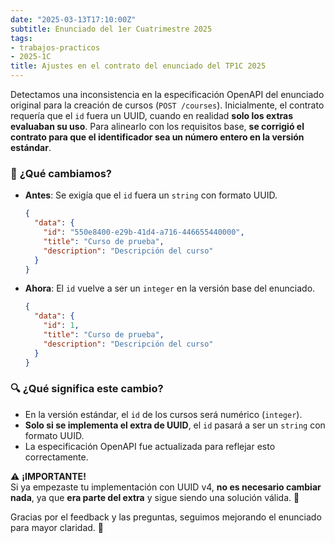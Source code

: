 ```yaml
---
date: "2025-03-13T17:10:00Z"
subtitle: Enunciado del 1er Cuatrimestre 2025
tags:
- trabajos-practicos
- 2025-1C
title: Ajustes en el contrato del enunciado del TP1C 2025
---
```


Detectamos una inconsistencia en la especificación OpenAPI del enunciado original para la creación de cursos (`POST /courses`). Inicialmente, el contrato requería que el `id` fuera un UUID, cuando en realidad **solo los extras evaluaban su uso**. Para alinearlo con los requisitos base, **se corrigió el contrato para que el identificador sea un número entero en la versión estándar**.

### 📌 **¿Qué cambiamos?**

- **Antes**: Se exigía que el `id` fuera un `string` con formato UUID.
  ```json
  {
    "data": {
      "id": "550e8400-e29b-41d4-a716-446655440000",
      "title": "Curso de prueba",
      "description": "Descripción del curso"
    }
  }
  ```
  
- **Ahora**: El `id` vuelve a ser un `integer` en la versión base del enunciado.
  ```json
  {
    "data": {
      "id": 1,
      "title": "Curso de prueba",
      "description": "Descripción del curso"
    }
  }
  ```

### 🔍 **¿Qué significa este cambio?**
- En la versión estándar, el `id` de los cursos será numérico (`integer`).
- **Solo si se implementa el extra de UUID**, el `id` pasará a ser un `string` con formato UUID.
- La especificación OpenAPI fue actualizada para reflejar esto correctamente.

⚠️ **¡IMPORTANTE!**  
Si ya empezaste tu implementación con UUID v4, **no es necesario cambiar nada**, ya que **era parte del extra** y sigue siendo una solución válida. 🚀

Gracias por el feedback y las preguntas, seguimos mejorando el enunciado para mayor claridad. 🚀